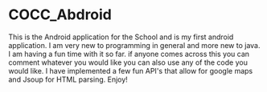 COCC_Abdroid
============

This is the Android application for the School and is my first android application. I am very new to programming in general and 
more new to java. I am having a fun time with it so far. if anyone comes across this you can comment whatever you would like
you can also use any of the code you would like. I have implemented a few fun API's that allow for google maps and Jsoup for
HTML parsing. Enjoy!
